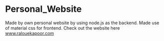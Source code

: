 # Personal_Website

Made by own personal website by using node.js as the backend. Made use of material css for frontend.
Check out the website here www.ralouekapoor.com
